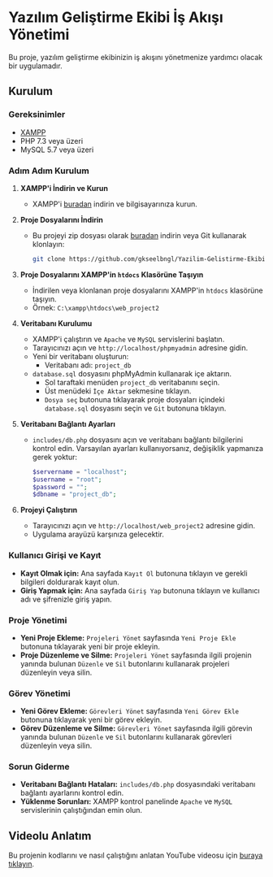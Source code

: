 # Yazılım Geliştirme Ekibi İş Akışı Yönetimi

Bu proje, yazılım geliştirme ekibinizin iş akışını yönetmenize yardımcı olacak bir uygulamadır.

## Kurulum

### Gereksinimler

- [XAMPP](https://www.apachefriends.org/index.html)
- PHP 7.3 veya üzeri
- MySQL 5.7 veya üzeri

### Adım Adım Kurulum

1. **XAMPP'i İndirin ve Kurun**
   - XAMPP'i [buradan](https://www.apachefriends.org/index.html) indirin ve bilgisayarınıza kurun.

2. **Proje Dosyalarını İndirin**
   - Bu projeyi zip dosyası olarak [buradan](https://github.com/gkseelbngl/Yazilim-Gelistirme-Ekibi-Is-Akisi-Yonetimi) indirin veya Git kullanarak klonlayın:
     ```bash
     git clone https://github.com/gkseelbngl/Yazilim-Gelistirme-Ekibi-Is-Akisi-Yonetimi.git
     ```

3. **Proje Dosyalarını XAMPP'in `htdocs` Klasörüne Taşıyın**
   - İndirilen veya klonlanan proje dosyalarını XAMPP'in `htdocs` klasörüne taşıyın.
   - Örnek: `C:\xampp\htdocs\web_project2`

4. **Veritabanı Kurulumu**
   - XAMPP'i çalıştırın ve `Apache` ve `MySQL` servislerini başlatın.
   - Tarayıcınızı açın ve `http://localhost/phpmyadmin` adresine gidin.
   - Yeni bir veritabanı oluşturun:
     - Veritabanı adı: `project_db`
   - `database.sql` dosyasını phpMyAdmin kullanarak içe aktarın.
     - Sol taraftaki menüden `project_db` veritabanını seçin.
     - Üst menüdeki `İçe Aktar` sekmesine tıklayın.
     - `Dosya seç` butonuna tıklayarak proje dosyaları içindeki `database.sql` dosyasını seçin ve `Git` butonuna tıklayın.

5. **Veritabanı Bağlantı Ayarları**
   - `includes/db.php` dosyasını açın ve veritabanı bağlantı bilgilerini kontrol edin. Varsayılan ayarları kullanıyorsanız, değişiklik yapmanıza gerek yoktur:
     ```php
     $servername = "localhost";
     $username = "root";
     $password = "";
     $dbname = "project_db";
     ```

6. **Projeyi Çalıştırın**
   - Tarayıcınızı açın ve `http://localhost/web_project2` adresine gidin.
   - Uygulama arayüzü karşınıza gelecektir.

### Kullanıcı Girişi ve Kayıt

- **Kayıt Olmak için:** Ana sayfada `Kayıt Ol` butonuna tıklayın ve gerekli bilgileri doldurarak kayıt olun.
- **Giriş Yapmak için:** Ana sayfada `Giriş Yap` butonuna tıklayın ve kullanıcı adı ve şifrenizle giriş yapın.

### Proje Yönetimi

- **Yeni Proje Ekleme:** `Projeleri Yönet` sayfasında `Yeni Proje Ekle` butonuna tıklayarak yeni bir proje ekleyin.
- **Proje Düzenleme ve Silme:** `Projeleri Yönet` sayfasında ilgili projenin yanında bulunan `Düzenle` ve `Sil` butonlarını kullanarak projeleri düzenleyin veya silin.

### Görev Yönetimi

- **Yeni Görev Ekleme:** `Görevleri Yönet` sayfasında `Yeni Görev Ekle` butonuna tıklayarak yeni bir görev ekleyin.
- **Görev Düzenleme ve Silme:** `Görevleri Yönet` sayfasında ilgili görevin yanında bulunan `Düzenle` ve `Sil` butonlarını kullanarak görevleri düzenleyin veya silin.

### Sorun Giderme

- **Veritabanı Bağlantı Hataları:** `includes/db.php` dosyasındaki veritabanı bağlantı ayarlarını kontrol edin.
- **Yüklenme Sorunları:** XAMPP kontrol panelinde `Apache` ve `MySQL` servislerinin çalıştığından emin olun.

## Videolu Anlatım

Bu projenin kodlarını ve nasıl çalıştığını anlatan YouTube videosu için [buraya tıklayın](https://www.youtube.com/your-video-link).

